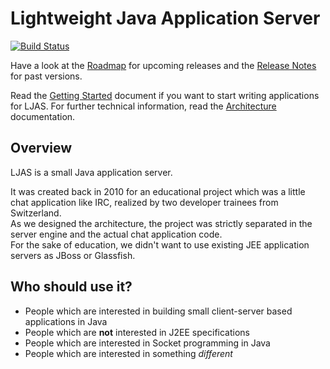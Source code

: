 # Lightweight Java Application Server

[![Build Status](https://travis-ci.org/vl0w/Lightweight-Java-Application-Server.png?branch=dev)](https://travis-ci.org/vl0w/Lightweight-Java-Application-Server)

Have a look at the [Roadmap](https://github.com/vl0w/Lightweight-Java-Application-Server/wiki/Roadmap) for upcoming releases
and the [Release Notes](https://github.com/vl0w/Lightweight-Java-Application-Server/wiki/Release-Notes) for past versions.

Read the [Getting Started](https://github.com/vl0w/Lightweight-Java-Application-Server/wiki/Getting-Started) document if you want to start writing applications for LJAS.
For further technical information, read the [Architecture](https://github.com/vl0w/Lightweight-Java-Application-Server/wiki/Architecture) documentation.

## Overview

LJAS is a small Java application server.

It was created back in 2010 for an educational project which was a little chat application like IRC, realized
by two developer trainees from Switzerland.  
As we designed the architecture, the project was strictly separated in the server engine
and the actual chat application code.   
For the sake of education, we didn't want to use existing JEE application servers as JBoss or Glassfish.

## Who should use it?

* People which are interested in building small client-server based applications in Java
* People which are **not** interested in J2EE specifications
* People which are interested in Socket programming in Java
* People which are interested in something *different*
